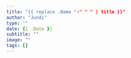 ```yaml
---
title: "{{ replace .Name "-" " " | title }}"
author: "Jundi"
type: ""
date: {{ .Date }}
subtitle: ""
image: ""
tags: []
---
```

